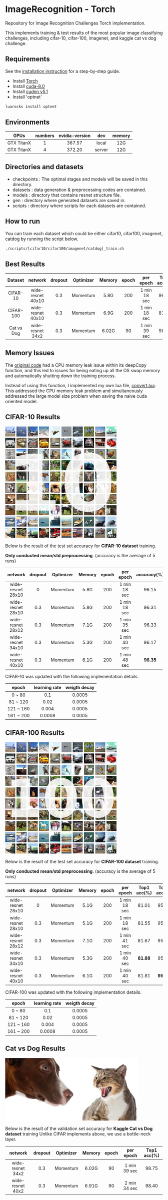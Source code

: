 # ImageRecognition - Torch
Repository for Image Recognition Challenges
Torch implementation.

This implements training & test results of the most popular image classifying challenges, including cifar-10, cifar-100, imagenet, and kaggle cat vs dog challenge.

## Requirements
See the [installation instruction](../INSTALL.md) for a step-by-step guide.
- Install [Torch](http://torch.ch/docs/getting-started.html)
- Install [cuda-8.0](https://developer.nvidia.com/cuda-downloads)
- Install [cudnn v5.1](https://developer.nvidia.com/cudnn)
- Install 'optnet'
```bash
luarocks install optnet
```

## Environments
| GPUs         | numbers | nvidia-version | dev    | memory |
|:------------:|:-------:|:--------------:|:------:|:------:|
| GTX TitanX   | 1       | 367.57         | local  |   12G   |
| GTX TitanX   | 4       | 372.20         | server |   12G  |

## Directories and datasets
- checkpoints : The optimal stages and models will be saved in this directory.
- datasets : data generation & preprocessing codes are contained.
- models : directory that contains resnet structure file.
- gen : directory where generated datasets are saved in.
- scripts : directory where scripts for each datasets are contained.

## How to run
You can train each dataset which could be either cifar10, cifar100, imagenet, catdog by running the script below.
```bash
./scripts/[cifar10/cifar100/imagenet/catdog]_train.sh
```

## Best Results
|   Dataset   | network           | dropout | Optimizer| Memory | epoch | per epoch    | Top1 acc(%)|
|:-----------:|:-----------------:|:-------:|----------|:------:|:-----:|:------------:|:----------:|
| CIFAR-10    | wide-resnet 40x10 |   0.3   | Momentum |  5.8G  | 200   | 1 min 18 sec |    96.35   |
| CIFAR-100   | wide-resnet 40x10 |   0.3   | Momentum |  6.9G  | 200   | 1 min 18 sec |    81.81   |
| Cat vs Dog  | wide-resnet 34x2  |   0.3   | Momentum |  6.02G |  90   | 1 min 39 sec |    98.75   |

## Memory Issues
The [original code](https://github.com/facebook/fb.resnet.torch) had a CPU memory leak issue within its
deepCopy function, and this led to issues for being eating up all the OS swap memory and automatically shutting down the
training process.

Instead of using this function, I implemented my own lua file, [convert.lua](./convert.lua).
This addressed the CPU memory leak problem and simultaneously addressed the large model size problem when
saving the naive cuda oriented model.

## CIFAR-10 Results

![alt tag](../GitImage/cifar10_image.png)

Below is the result of the test set accuracy for **CIFAR-10 dataset** training.

**Only conducted mean/std preprocessing**. (accuracy is the average of 5 runs)

| network           | dropout | Optimizer| Memory | epoch | per epoch    | accuracy(%) |
|:-----------------:|:-------:|----------|:------:|:-----:|:------------:|:-----------:|
| wide-resnet 28x10 |    0    | Momentum |  5.8G  | 200   | 1 min 18 sec |    96.15    |
| wide-resnet 28x10 |   0.3   | Momentum |  5.8G  | 200   | 1 min 18 sec |    96.31    |
| wide-resnet 28x12 |   0.3   | Momentum |  7.1G  | 200   | 1 min 35 sec |    96.33    |
| wide-resnet 34x10 |   0.3   | Momentum |  5.3G  | 200   | 1 min 40 sec |    96.17    |
| wide-resnet 40x10 |   0.3   | Momentum |  6.1G  | 200   | 1 min 48 sec |  **96.35**  |

CIFAR-10 was updated with the following implementation details.

|   epoch   | learning rate |  weigth decay |
|:---------:|:-------------:|:-------------:|
|   0 ~ 80  |      0.1      |     0.0005    |
|  81 ~ 120 |      0.02     |     0.0005    |
| 121 ~ 160 |     0.004     |     0.0005    |
| 161 ~ 200 |     0.0008    |     0.0005    |



## CIFAR-100 Results

![alt tag](../GitImage/cifar100_image.png)

Below is the result of the test set accuracy for **CIFAR-100 dataset** training.

**Only conducted mean/std preprocessing**. (accuracy is the average of 5 runs)

| network           | dropout | Optimizer| Memory | epoch | per epoch    | Top1 acc(%)| Top5 acc(%) |
|:-----------------:|:-------:|----------|:------:|:-----:|:------------:|:----------:|:-----------:|
| wide-resnet 28x10 |    0    | Momentum |  5.1G  | 200   | 1 min 18 sec |   81.01    |    95.44    |
| wide-resnet 28x10 |   0.3   | Momentum |  5.1G  | 200   | 1 min 18 sec |   81.55    |    95.44    |
| wide-resnet 28x12 |   0.3   | Momentum |  7.1G  | 200   | 1 min 41 sec |   81.67    |    95.43    |
| wide-resnet 34x10 |   0.3   | Momentum |  5.3G  | 200   | 1 min 40 sec | **81.88**  |    95.45    |
| wide-resnet 40x10 |   0.3   | Momentum |  6.1G  | 200   | 1 min 40 sec |   81.81    |  **95.47**  |


CIFAR-100 was updated with the following implementation details.

|   epoch   | learning rate |  weigth decay |
|:---------:|:-------------:|:-------------:|
|   0 ~ 80  |      0.1      |     0.0005    |
|  81 ~ 120 |      0.02     |     0.0005    |
| 121 ~ 160 |     0.004     |     0.0005    |
| 161 ~ 200 |     0.0008    |     0.0005    |



## Cat vs Dog Results

![alt tag](../GitImage/catdog.png)

Below is the result of the validation set accuracy for **Kaggle Cat vs Dog dataset** training
Unlike CIFAR implements above, we use a bottle-neck layer.

| network           | dropout | Optimizer| Memory | epoch | per epoch     | Top1 acc(%)|
|:-----------------:|:-------:|----------|:------:|:-----:|:-------------:|:----------:|
| wide-resnet 34x2  |   0.3   | Momentum | 6.02G  |  90   | 1 min 39 sec  |    98.75   |
| wide-resnet 40x2  |   0.3   | Momentum | 6.91G  |  90   | 2 min 34 sec  |    98.40   |
